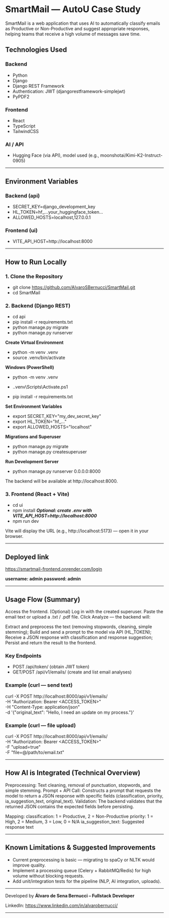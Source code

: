 # SmartMail — AutoU Case Study
SmartMail is a web application that uses AI to automatically classify emails as Productive or Non-Productive and suggest appropriate responses, helping teams that receive a high volume of messages save time.

## Technologies Used
### Backend
- Python
- Django
- Django REST Framework
- Authentication: JWT (djangorestframework-simplejwt)
- PyPDF2

### Frontend
- React
- TypeScript
- TailwindCSS

### AI / API
- Hugging Face (via API), model used (e.g., moonshotai/Kimi-K2-Instruct-0905)

---

## Environment Variables
### Backend (api)
- SECRET_KEY=django_development_key
- HL_TOKEN=hf_...your_huggingface_token...
- ALLOWED_HOSTS=localhost,127.0.0.1

### Frontend (ui)
- VITE_API_HOST=http://localhost:8000

---

## How to Run Locally
### 1. Clone the Repository
- git clone https://github.com/AlvaroSBernucci/SmartMail.git
- cd SmartMail

### 2. Backend (Django REST)
- cd api
- pip install -r requirements.txt
- python manage.py migrate
- python manage.py runserver

**Create Virtual Environment**
- python -m venv .venv
- source .venv/bin/activate

**Windows (PowerShell)**
- python -m venv .venv
- .\.venv\Scripts\Activate.ps1

- pip install -r requirements.txt

**Set Environment Variables**
- export SECRET_KEY="my_dev_secret_key"
- export HL_TOKEN="hf_..."
- export ALLOWED_HOSTS="localhost"

**Migrations and Superuser**
- python manage.py migrate
- python manage.py createsuperuser

**Run Development Server**
- python manage.py runserver 0.0.0.0:8000

The backend will be available at http://localhost:8000.

### 3. Frontend (React + Vite)
- cd ui
- npm install
***Optional: create .env with VITE_API_HOST=http://localhost:8000***
- npm run dev

Vite will display the URL (e.g., http://localhost:5173) — open it in your browser.

---

## Deployed link
https://smartmail-frontend.onrender.com/login

**username: admin**
**password: admin**

---

## Usage Flow (Summary)
Access the frontend.
(Optional) Log in with the created superuser.
Paste the email text or upload a .txt / .pdf file.
Click Analyze — the backend will:

Extract and preprocess the text (removing stopwords, cleaning, simple stemming);
Build and send a prompt to the model via API (HL_TOKEN);
Receive a JSON response with classification and response suggestion;
Persist and return the result to the frontend.

### Key Endpoints
- POST /api/token/ (obtain JWT token)
- GET/POST /api/v1/emails/ (create and list email analyses)

### Example (curl — send text)
curl -X POST http://localhost:8000/api/v1/emails/ \
  -H "Authorization: Bearer <ACCESS_TOKEN>" \
  -H "Content-Type: application/json" \
  -d '{"original_text": "Hello, I need an update on my process."}'
  
### Example (curl — file upload)
curl -X POST http://localhost:8000/api/v1/emails/ \
  -H "Authorization: Bearer <ACCESS_TOKEN>" \
  -F "upload=true" \
  -F "file=@/path/to/email.txt"

---

## How AI is Integrated (Technical Overview)

Preprocessing: Text cleaning, removal of punctuation, stopwords, and simple stemming.
Prompt + API Call: Constructs a prompt that requests the model to return a JSON response with specific fields (classification, priority, ia_suggestion_text, original_text).
Validation: The backend validates that the returned JSON contains the expected fields before persisting.

Mapping:
classification: 1 = Productive, 2 = Non-Productive
priority: 1 = High, 2 = Medium, 3 = Low, 0 = N/A
ia_suggestion_text: Suggested response text

---

## Known Limitations & Suggested Improvements

- Current preprocessing is basic — migrating to spaCy or NLTK would improve quality.
- Implement a processing queue (Celery + RabbitMQ/Redis) for high volume without blocking requests.
- Add unit/integration tests for the pipeline (NLP, AI integration, uploads).

---

Developed by **Álvaro de Sena Bernucci – Fullstack Developer**

LinkedIn: https://www.linkedin.com/in/alvarobernucci/

---
